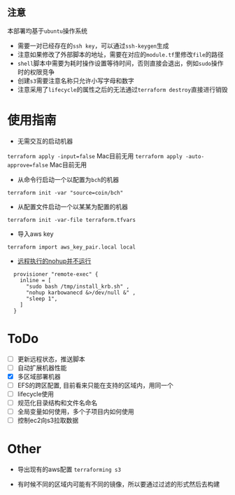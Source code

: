 ## 注意
本部署均基于`ubuntu`操作系统

* 需要一对已经存在的`ssh key`，可以通过`ssh-keygen`生成
* 注意如果修改了外部脚本的地址，需要在对应的`module.tf`里修改`file`的路径
* `shell`脚本中需要为耗时操作设置等待时间，否则直接会退出，例如`sudo`操作时的权限竞争
* 创建`s3`需要注意名称只允许小写字母和数字
* 注意采用了`lifecycle`的属性之后的无法通过`terraform destroy`直接进行销毁

# 使用指南

* 无需交互的启动机器

`terraform apply -input=false` Mac目前无用
`terraform apply -auto-approve=false` Mac目前无用

* 从命令行启动一个以配置为`bch`的机器

`terraform init -var "source=coin/bch"`

* 从配置文件启动一个以某某为配置的机器

`terraform init -var-file terraform.tfvars`

* 导入aws key

` terraform import aws_key_pair.local local `

* [远程执行的nohup并不运行](https://stackoverflow.com/questions/36207752/how-can-i-start-a-remote-service-using-terraform-provisioning)

```
  provisioner "remote-exec" {
    inline = [
      "sudo bash /tmp/install_krb.sh" ,
      "nohup karbowanecd &>/dev/null &" ,
      "sleep 1",
    ]
  }

```

# ToDo 

- [ ] 更新远程状态，推送脚本
- [ ] 自动扩展机器性能
- [x] 多区域部署机器
- [ ] EFS的跨区配置, 目前看来只能在支持的区域内，用同一个
- [ ] lifecycle使用
- [ ] 规范化目录结构和文件名命名
- [ ] 全局变量如何使用，多个子项目内如何使用
- [ ] 控制ec2向s3拉取数据

# Other

* 导出现有的aws配置
`terraforming s3 `

* 有时候不同的区域内可能有不同的镜像，所以要通过过滤的形式然后去构建